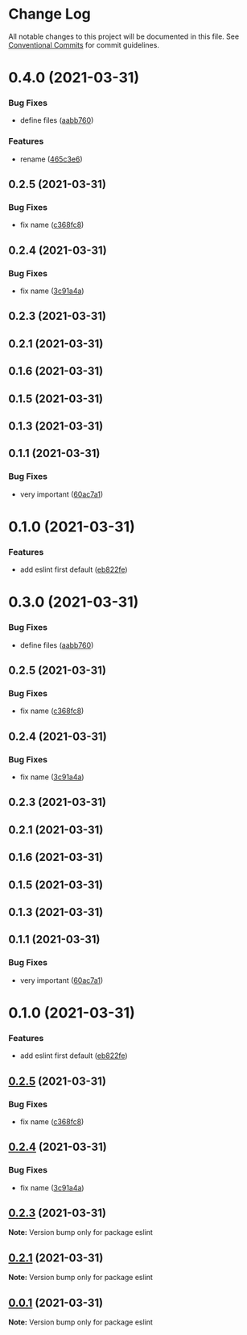 # Change Log

All notable changes to this project will be documented in this file.
See [Conventional Commits](https://conventionalcommits.org) for commit guidelines.

# 0.4.0 (2021-03-31)


### Bug Fixes

* define files ([aabb760](https://github.com/trieb-work/config/commit/aabb760af7346131c11d62872da420479206e65e))


### Features

* rename ([465c3e6](https://github.com/trieb-work/config/commit/465c3e6e904bc0e51cb888e478ec1c23dd86f12e))



## 0.2.5 (2021-03-31)


### Bug Fixes

* fix name ([c368fc8](https://github.com/trieb-work/config/commit/c368fc88847f86c8734abe6471414832a3cb8237))



## 0.2.4 (2021-03-31)


### Bug Fixes

* fix name ([3c91a4a](https://github.com/trieb-work/config/commit/3c91a4a14d5af6fc2db229d6931ea7db09598dc3))



## 0.2.3 (2021-03-31)



## 0.2.1 (2021-03-31)



## 0.1.6 (2021-03-31)



## 0.1.5 (2021-03-31)



## 0.1.3 (2021-03-31)



## 0.1.1 (2021-03-31)


### Bug Fixes

* very important ([60ac7a1](https://github.com/trieb-work/config/commit/60ac7a13ddca41438eca6587c61cb4b3ab02eff3))



# 0.1.0 (2021-03-31)


### Features

* add eslint first default ([eb822fe](https://github.com/trieb-work/config/commit/eb822fe45d4f13fec3be23378ebef68eb8488bba))





# 0.3.0 (2021-03-31)


### Bug Fixes

* define files ([aabb760](https://github.com/trieb-work/config/commit/aabb760af7346131c11d62872da420479206e65e))



## 0.2.5 (2021-03-31)


### Bug Fixes

* fix name ([c368fc8](https://github.com/trieb-work/config/commit/c368fc88847f86c8734abe6471414832a3cb8237))



## 0.2.4 (2021-03-31)


### Bug Fixes

* fix name ([3c91a4a](https://github.com/trieb-work/config/commit/3c91a4a14d5af6fc2db229d6931ea7db09598dc3))



## 0.2.3 (2021-03-31)



## 0.2.1 (2021-03-31)



## 0.1.6 (2021-03-31)



## 0.1.5 (2021-03-31)



## 0.1.3 (2021-03-31)



## 0.1.1 (2021-03-31)


### Bug Fixes

* very important ([60ac7a1](https://github.com/trieb-work/config/commit/60ac7a13ddca41438eca6587c61cb4b3ab02eff3))



# 0.1.0 (2021-03-31)


### Features

* add eslint first default ([eb822fe](https://github.com/trieb-work/config/commit/eb822fe45d4f13fec3be23378ebef68eb8488bba))





## [0.2.5](https://github.com/trieb-work/config/compare/v0.2.4...v0.2.5) (2021-03-31)


### Bug Fixes

* fix name ([c368fc8](https://github.com/trieb-work/config/commit/c368fc88847f86c8734abe6471414832a3cb8237))





## [0.2.4](https://github.com/trieb-work/config/compare/v0.2.3...v0.2.4) (2021-03-31)


### Bug Fixes

* fix name ([3c91a4a](https://github.com/trieb-work/config/commit/3c91a4a14d5af6fc2db229d6931ea7db09598dc3))





## [0.2.3](https://github.com/trieb-work/config/compare/v0.2.1...v0.2.3) (2021-03-31)

**Note:** Version bump only for package eslint





## [0.2.1](https://github.com/trieb-work/config/compare/v0.1.6...v0.2.1) (2021-03-31)

**Note:** Version bump only for package eslint





## [0.0.1](https://github.com/trieb-work/config/compare/v0.1.6...v0.0.1) (2021-03-31)

**Note:** Version bump only for package eslint
